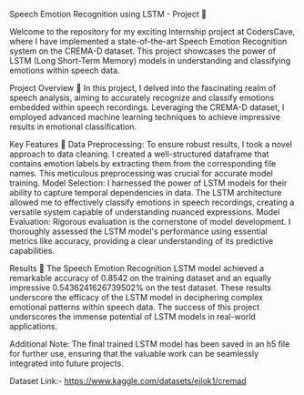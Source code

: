 Speech Emotion Recognition using LSTM - Project  🚀

Welcome to the repository for my exciting Internship project at CodersCave, where I have implemented a state-of-the-art Speech Emotion Recognition system on the CREMA-D dataset. This project showcases the power of LSTM (Long Short-Term Memory) models in understanding and classifying emotions within speech data.

Project Overview 🎯
In this project, I delved into the fascinating realm of speech analysis, aiming to accurately recognize and classify emotions embedded within speech recordings. Leveraging the CREMA-D dataset, I employed advanced machine learning techniques to achieve impressive results in emotional classification.

Key Features 🌟
Data Preprocessing: To ensure robust results, I took a novel approach to data cleaning. I created a well-structured dataframe that contains emotion labels by extracting them from the corresponding file names. This meticulous preprocessing was crucial for accurate model training.
Model Selection: I harnessed the power of LSTM models for their ability to capture temporal dependencies in data. The LSTM architecture allowed me to effectively classify emotions in speech recordings, creating a versatile system capable of understanding nuanced expressions.
Model Evaluation: Rigorous evaluation is the cornerstone of model development. I thoroughly assessed the LSTM model's performance using essential metrics like accuracy, providing a clear understanding of its predictive capabilities.

Results 🚀
The Speech Emotion Recognition LSTM model achieved a remarkable accuracy of 0.8542 on the training dataset and an equally impressive 0.5436241626739502% on the test dataset. These results underscore the efficacy of the LSTM model in deciphering complex emotional patterns within speech data. The success of this project underscores the immense potential of LSTM models in real-world applications.

Additional Note: The final trained LSTM model has been saved in an h5 file for further use, ensuring that the valuable work can be seamlessly integrated into future projects.

Dataset Link:- https://www.kaggle.com/datasets/ejlok1/cremad

